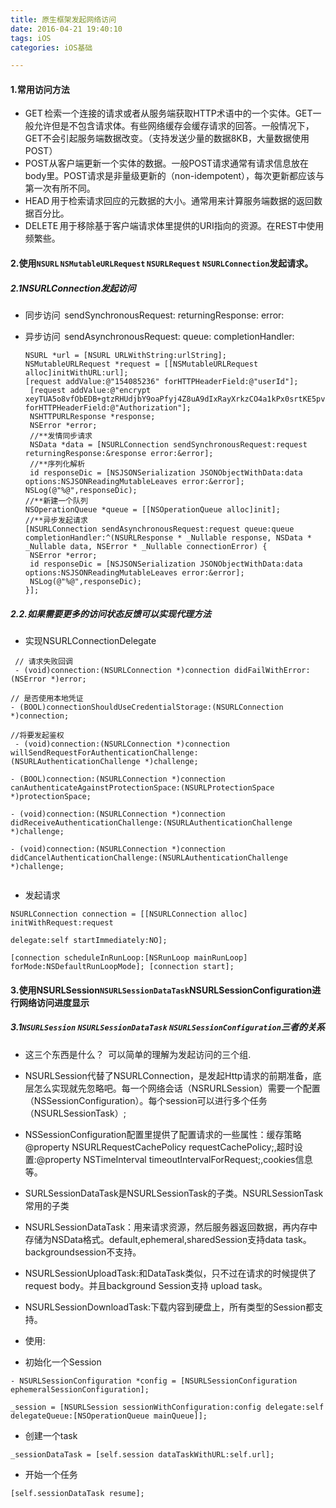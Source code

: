 ```yaml
---
title: 原生框架发起网络访问
date: 2016-04-21 19:40:10
tags: iOS
categories: iOS基础

---
```


#### 1.常用访问方法 

- GET 检索一个连接的请求或者从服务端获取HTTP术语中的一个实体。GET一般允许但是不包含请求体。有些网络缓存会缓存请求的回答。一般情况下，GET不会引起服务端数据改变。（支持发送少量的数据8KB，大量数据使用POST） 
- POST从客户端更新一个实体的数据。一般POST请求通常有请求信息放在body里。POST请求是非量级更新的（non-idempotent），每次更新都应该与第一次有所不同。 
- HEAD 用于检索请求回应的元数据的大小。通常用来计算服务端数据的返回数据百分比。 
- DELETE 用于移除基于客户端请求体里提供的URI指向的资源。在REST中使用频繁些。 

#### 2.使用`NSURL` `NSMutableURLRequest` `NSURLRequest` `NSURLConnection`发起请求。 

##### 2.1NSURLConnection发起访问 

- 同步访问  
  sendSynchronousRequest: returningResponse: error: 
- 异步访问  
  sendAsynchronousRequest: queue: completionHandler: 

  ```objc
  NSURL *url = [NSURL URLWithString:urlString]; 
  NSMutableURLRequest *request = [[NSMutableURLRequest alloc]initWithURL:url]; 
  [request addValue:@"154085236" forHTTPHeaderField:@"userId"]; 
   [request addValue:@"encrypt xeyTUA5o8vfObEDB+gtzRHUdjbY9oaPfyj4Z8uA9dIxRayXrkzCO4a1kPx0srtKE5pvSfv4VoH9hp2YfV5HBsQ==" forHTTPHeaderField:@"Authorization"]; 
   NSHTTPURLResponse *response; 
   NSError *error; 
   //**发情同步请求 
   NSData *data = [NSURLConnection sendSynchronousRequest:request returningResponse:&response error:&error]; 
   //**序列化解析 
   id responseDic = [NSJSONSerialization JSONObjectWithData:data options:NSJSONReadingMutableLeaves error:&error]; 
  NSLog(@"%@",responseDic); 
  //**新建一个队列 
  NSOperationQueue *queue = [[NSOperationQueue alloc]init]; 
  //**异步发起请求 
  [NSURLConnection sendAsynchronousRequest:request queue:queue completionHandler:^(NSURLResponse * _Nullable response, NSData * _Nullable data, NSError * _Nullable connectionError) { 
   NSError *error; 
   id responseDic = [NSJSONSerialization JSONObjectWithData:data options:NSJSONReadingMutableLeaves error:&error]; 
   NSLog(@"%@",responseDic); 
  }]; 
  ```

##### 2.2.如果需要更多的访问状态反馈可以实现代理方法 

- 实现NSURLConnectionDelegate 
``` objc
 // 请求失败回调
 - (void)connection:(NSURLConnection *)connection didFailWithError:(NSError *)error; 

// 是否使用本地凭证
- (BOOL)connectionShouldUseCredentialStorage:(NSURLConnection *)connection; 

//将要发起鉴权
 - (void)connection:(NSURLConnection *)connection willSendRequestForAuthenticationChallenge:(NSURLAuthenticationChallenge *)challenge; 

- (BOOL)connection:(NSURLConnection *)connection canAuthenticateAgainstProtectionSpace:(NSURLProtectionSpace *)protectionSpace; 

- (void)connection:(NSURLConnection *)connection didReceiveAuthenticationChallenge:(NSURLAuthenticationChallenge *)challenge; 

- (void)connection:(NSURLConnection *)connection didCancelAuthenticationChallenge:(NSURLAuthenticationChallenge *)challenge; 
 
```

- 发起请求 

 ```
NSURLConnection connection = [[NSURLConnection alloc] initWithRequest:request 

delegate:self startImmediately:NO]; 

[connection scheduleInRunLoop:[NSRunLoop mainRunLoop] forMode:NSDefaultRunLoopMode]; [connection start]; 
 ```



#### 3.使用NSURLSession``NSURLSessionDataTask``NSURLSessionConfiguration进行网络访问进度显示 

##### 3.1`NSURLSession` `NSURLSessionDataTask` `NSURLSessionConfiguration`三者的关系 

- 这三个东西是什么？  
  可以简单的理解为发起访问的三个组. 

- NSURLSession代替了NSURLConnection，是发起Http请求的前期准备，底层怎么实现就先忽略吧。每一个网络会话（NSRURLSession）需要一个配置（NSSessionConfiguration）。每个session可以进行多个任务（NSURLSessionTask）; 

- NSSessionConfiguration配置里提供了配置请求的一些属性：缓存策略@property NSURLRequestCachePolicy requestCachePolicy;,超时设置:@property NSTimeInterval timeoutIntervalForRequest;,cookies信息等。 

- SURLSessionDataTask是NSURLSessionTask的子类。NSURLSessionTask常用的子类  

- NSURLSessionDataTask：用来请求资源，然后服务器返回数据，再内存中存储为NSData格式。default,ephemeral,sharedSession支持data task。backgroundsession不支持。 

- NSURLSessionUploadTask:和DataTask类似，只不过在请求的时候提供了request body。并且background Session支持 upload task。 

- NSURLSessionDownloadTask:下载内容到硬盘上，所有类型的Session都支持。 

- 使用: 

- 初始化一个Session 
```
- NSURLSessionConfiguration *config = [NSURLSessionConfiguration ephemeralSessionConfiguration]; 

_session = [NSURLSession sessionWithConfiguration:config delegate:self delegateQueue:[NSOperationQueue mainQueue]];

```

- 创建一个task 
  

```
_sessionDataTask = [self.session dataTaskWithURL:self.url];
```

- 开始一个任务 
  

```
[self.sessionDataTask resume]; 
```

